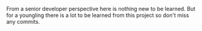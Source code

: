 From a senior developer perspective here is nothing new to be learned. But for a youngling there is a lot to be learned from this project so don't miss any commits.